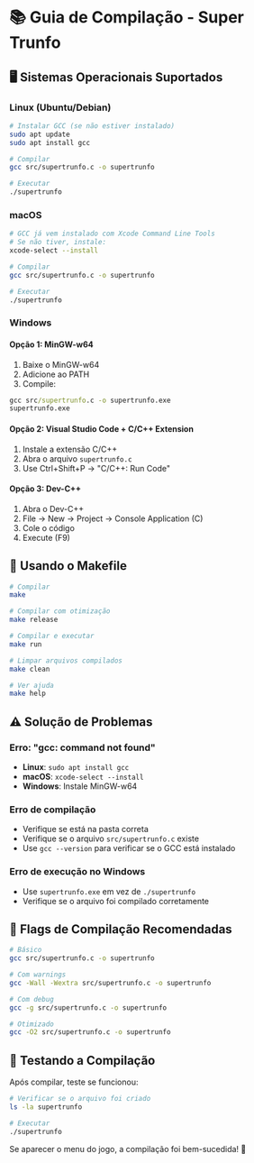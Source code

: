 # 📚 Guia de Compilação - Super Trunfo

## 🖥️ Sistemas Operacionais Suportados

### Linux (Ubuntu/Debian)
```bash
# Instalar GCC (se não estiver instalado)
sudo apt update
sudo apt install gcc

# Compilar
gcc src/supertrunfo.c -o supertrunfo

# Executar
./supertrunfo
```

### macOS
```bash
# GCC já vem instalado com Xcode Command Line Tools
# Se não tiver, instale:
xcode-select --install

# Compilar
gcc src/supertrunfo.c -o supertrunfo

# Executar
./supertrunfo
```

### Windows

#### Opção 1: MinGW-w64
1. Baixe o MinGW-w64
2. Adicione ao PATH
3. Compile:
```cmd
gcc src/supertrunfo.c -o supertrunfo.exe
supertrunfo.exe
```

#### Opção 2: Visual Studio Code + C/C++ Extension
1. Instale a extensão C/C++
2. Abra o arquivo `supertrunfo.c`
3. Use Ctrl+Shift+P → "C/C++: Run Code"

#### Opção 3: Dev-C++
1. Abra o Dev-C++
2. File → New → Project → Console Application (C)
3. Cole o código
4. Execute (F9)

## 🔧 Usando o Makefile

```bash
# Compilar
make

# Compilar com otimização
make release

# Compilar e executar
make run

# Limpar arquivos compilados
make clean

# Ver ajuda
make help
```

## ⚠️ Solução de Problemas

### Erro: "gcc: command not found"
- **Linux**: `sudo apt install gcc`
- **macOS**: `xcode-select --install`
- **Windows**: Instale MinGW-w64

### Erro de compilação
- Verifique se está na pasta correta
- Verifique se o arquivo `src/supertrunfo.c` existe
- Use `gcc --version` para verificar se o GCC está instalado

### Erro de execução no Windows
- Use `supertrunfo.exe` em vez de `./supertrunfo`
- Verifique se o arquivo foi compilado corretamente

## 📝 Flags de Compilação Recomendadas

```bash
# Básico
gcc src/supertrunfo.c -o supertrunfo

# Com warnings
gcc -Wall -Wextra src/supertrunfo.c -o supertrunfo

# Com debug
gcc -g src/supertrunfo.c -o supertrunfo

# Otimizado
gcc -O2 src/supertrunfo.c -o supertrunfo
```

## 🎯 Testando a Compilação

Após compilar, teste se funcionou:

```bash
# Verificar se o arquivo foi criado
ls -la supertrunfo

# Executar
./supertrunfo
```

Se aparecer o menu do jogo, a compilação foi bem-sucedida! 🎉
